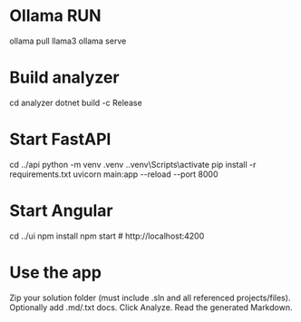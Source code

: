 # Ollama RUN

ollama pull llama3
ollama serve

# Build analyzer

cd analyzer
dotnet build -c Release

# Start FastAPI

cd ../api
python -m venv .venv 
.\.venv\Scripts\activate
pip install -r requirements.txt
uvicorn main:app --reload --port 8000

# Start Angular

cd ../ui
npm install
npm start  # http://localhost:4200

# Use the app

Zip your solution folder (must include .sln and all referenced projects/files).
Optionally add .md/.txt docs.
Click Analyze.
Read the generated Markdown.
